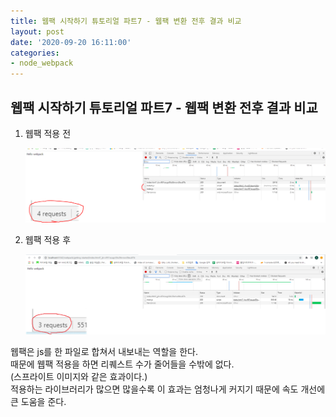```yaml
---
title: 웹팩 시작하기 튜토리얼 파트7 - 웹팩 변환 전후 결과 비교
layout: post
date: '2020-09-20 16:11:00'
categories:
- node_webpack
---
```


## 웹팩 시작하기 튜토리얼 파트7 - 웹팩 변환 전후 결과 비교

1. 웹팩 적용 전  
   
   ![](/static/img/node/webpack/image18.png)

2. 웹팩 적용 후  
   
   ![](/static/img/node/webpack/image19.png)
   
웹팩은 js를 한 파일로 합쳐서 내보내는 역할을 한다.  
때문에 웹팩 적용을 하면 리퀘스트 수가 줄어들을 수밖에 없다.  
(스프라이트 이미지와 같은 효과이다.)  
적용하는 라이브러리가 많으면 많을수록 이 효과는 엄청나게 커지기 때문에 속도 개선에 큰 도움을 준다.